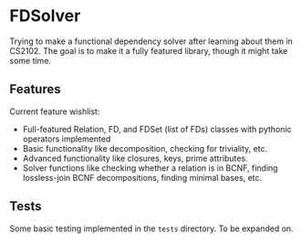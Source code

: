 # FDSolver

Trying to make a functional dependency solver after learning about them in CS2102.
The goal is to make it a fully featured library, though it might take some time.

## Features

Current feature wishlist:
- Full-featured Relation, FD, and FDSet (list of FDs) classes with pythonic operators implemented
- Basic functionality like decomposition, checking for triviality, etc.
- Advanced functionality like closures, keys, prime attributes.
- Solver functions like checking whether a relation is in BCNF, finding lossless-join BCNF decompositions, finding minimal bases, etc.

## Tests

Some basic testing implemented in the `tests` directory. To be expanded on.
